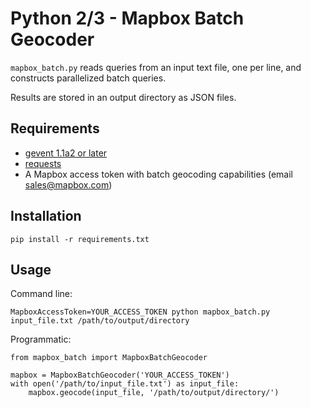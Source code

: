 # Python 2/3 - Mapbox Batch Geocoder

`mapbox_batch.py` reads queries from an input text file, one per line, and constructs parallelized batch queries.

Results are stored in an output directory as JSON files.

## Requirements

- [gevent 1.1a2 or later](https://pypi.python.org/pypi/gevent)
- [requests](http://docs.python-requests.org/en/latest/)
- A Mapbox access token with batch geocoding capabilities (email sales@mapbox.com)

## Installation

`pip install -r requirements.txt`

## Usage

Command line:
```
MapboxAccessToken=YOUR_ACCESS_TOKEN python mapbox_batch.py input_file.txt /path/to/output/directory
```

Programmatic:
```
from mapbox_batch import MapboxBatchGeocoder

mapbox = MapboxBatchGeocoder('YOUR_ACCESS_TOKEN')
with open('/path/to/input_file.txt') as input_file:
    mapbox.geocode(input_file, '/path/to/output/directory/')
```
